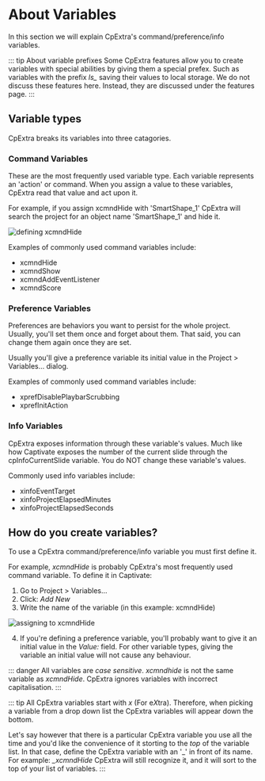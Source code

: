 # About Variables
In this section we will explain CpExtra's command/preference/info variables.

::: tip About variable prefixes
Some CpExtra features allow you to create variables with special abilities by giving them a special prefex. Such as variables with the prefix *ls_* saving their values to local storage.
We do not discuss these features here. Instead, they are discussed under the features page.
:::

## Variable types
CpExtra breaks its variables into three catagories.

### Command Variables
These are the most frequently used variable type. Each variable represents an 'action' or command. When you assign a value to these variables, CpExtra read that value and act upon it.

For example, if you assign xcmndHide with 'SmartShape_1' CpExtra will search the project for an object name 'SmartShape\_1' and hide it.

<img :src="$withBase('/img/define-xcmndhide.png')" alt="defining xcmndHide">

Examples of commonly used command variables include:
- xcmndHide
- xcmndShow
- xcmndAddEventListener
- xcmndScore

### Preference Variables
Preferences are behaviors you want to persist for the whole project. Usually, you'll set them once and forget about them. That said, you can change them again once they are set.

Usually you'll give a preference variable its initial value in the Project > Variables... dialog.

Examples of commonly used command variables include:
- xprefDisablePlaybarScrubbing
- xprefInitAction

### Info Variables
CpExtra exposes information through these variable's values. Much like how Captivate exposes the number of the current slide through the cpInfoCurrentSlide variable. You do NOT change these variable's values.

Commonly used info variables include:
- xinfoEventTarget
- xinfoProjectElapsedMinutes
- xinfoProjectElapsedSeconds

## How do you create variables?
To use a CpExtra command/preference/info variable you must first define it.

For example, *xcmndHide* is probably CpExtra's most frequently used command variable. To define it in Captivate:
1. Go to Project > Variables...
2. Click: *Add New*
3. Write the name of the variable (in this example: xcmndHide)

<img :src="$withBase('/img/assign-xcmndhide.png')" alt="assigning to xcmndHide">

4. If you're defining a preference variable, you'll probably want to give it an initial value in the *Value:* field. For other variable types, giving the variable an initial value will not cause any behaviour.

::: danger
All variables are *case sensitive*. *xcmndhide* is not the same variable as *xcmndHide*. CpExtra ignores variables with incorrect capitalisation.
:::

::: tip
All CpExtra variables start with *x* (For e*X*tra). Therefore, when picking a variable from a drop down list the CpExtra variables will appear down the bottom.

Let's say however that there is a particular CpExtra variable you use all the time and you'd like the convenience of it storting to the *top* of the variable list.
In that case, define the CpExtra variable with an '\_' in front of its name. For example: *_xcmndHide*
CpExtra will still recognize it, and it will sort to the top of your list of variables.
:::

